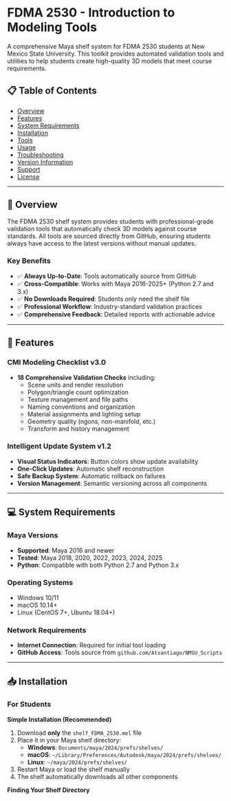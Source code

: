 # FDMA 2530 - Introduction to Modeling Tools

A comprehensive Maya shelf system for FDMA 2530 students at New Mexico State University. This toolkit provides automated validation tools and utilities to help students create high-quality 3D models that meet course requirements.

## 📋 Table of Contents

- [Overview](#overview)
- [Features](#features)
- [System Requirements](#system-requirements)
- [Installation](#installation)
- [Tools](#tools)
- [Usage](#usage)
- [Troubleshooting](#troubleshooting)
- [Version Information](#version-information)
- [Support](#support)
- [License](#license)

---

## 🎯 Overview

The FDMA 2530 shelf system provides students with professional-grade validation tools that automatically check 3D models against course standards. All tools are sourced directly from GitHub, ensuring students always have access to the latest versions without manual updates.

### Key Benefits
- ✅ **Always Up-to-Date**: Tools automatically source from GitHub
- ✅ **Cross-Compatible**: Works with Maya 2016-2025+ (Python 2.7 and 3.x)
- ✅ **No Downloads Required**: Students only need the shelf file
- ✅ **Professional Workflow**: Industry-standard validation practices
- ✅ **Comprehensive Feedback**: Detailed reports with actionable advice

---

## 🚀 Features

### CMI Modeling Checklist v3.0
- **18 Comprehensive Validation Checks** including:
  - Scene units and render resolution
  - Polygon/triangle count optimization
  - Texture management and file paths
  - Naming conventions and organization
  - Material assignments and lighting setup
  - Geometry quality (ngons, non-manifold, etc.)
  - Transform and history management

### Intelligent Update System v1.2
- **Visual Status Indicators**: Button colors show update availability
- **One-Click Updates**: Automatic shelf reconstruction
- **Safe Backup System**: Automatic rollback on failures
- **Version Management**: Semantic versioning across all components

---

## 💻 System Requirements

### Maya Versions
- **Supported**: Maya 2016 and newer
- **Tested**: Maya 2018, 2020, 2022, 2023, 2024, 2025
- **Python**: Compatible with both Python 2.7 and Python 3.x

### Operating Systems
- Windows 10/11
- macOS 10.14+
- Linux (CentOS 7+, Ubuntu 18.04+)

### Network Requirements
- **Internet Connection**: Required for initial tool loading
- **GitHub Access**: Tools source from `github.com/Atsantiago/NMSU_Scripts`

---

## 📥 Installation

### For Students

**Simple Installation (Recommended)**
1. Download **only** the `shelf_FDMA_2530.mel` file
2. Place it in your Maya shelf directory:
   - **Windows**: `Documents/maya/2024/prefs/shelves/`
   - **macOS**: `~/Library/Preferences/Autodesk/maya/2024/prefs/shelves/`
   - **Linux**: `~/maya/2024/prefs/shelves/`
3. Restart Maya or load the shelf manually
4. The shelf automatically downloads all other components

**Finding Your Shelf Directory**

